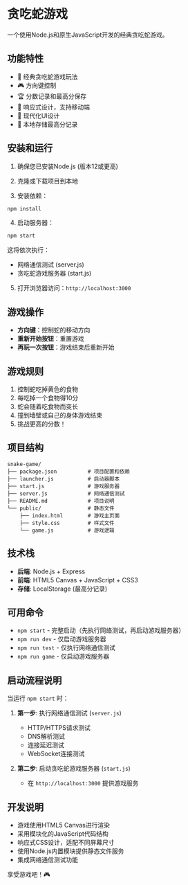 # 贪吃蛇游戏

一个使用Node.js和原生JavaScript开发的经典贪吃蛇游戏。

## 功能特性

- 🐍 经典贪吃蛇游戏玩法
- 🎮 方向键控制
- 🏆 分数记录和最高分保存
- 📱 响应式设计，支持移动端
- 🎨 现代化UI设计
- 💾 本地存储最高分记录

## 安装和运行

1. 确保您已安装Node.js (版本12或更高)

2. 克隆或下载项目到本地

3. 安装依赖：
```bash
npm install
```

4. 启动服务器：
```bash
npm start
```
这将依次执行：
- 网络通信测试 (server.js)
- 贪吃蛇游戏服务器 (start.js)

5. 打开浏览器访问：`http://localhost:3000`

## 游戏操作

- **方向键**：控制蛇的移动方向
- **重新开始按钮**：重置游戏
- **再玩一次按钮**：游戏结束后重新开始

## 游戏规则

1. 控制蛇吃掉黄色的食物
2. 每吃掉一个食物得10分
3. 蛇会随着吃食物而变长
4. 撞到墙壁或自己的身体游戏结束
5. 挑战更高的分数！

## 项目结构

```
snake-game/
├── package.json          # 项目配置和依赖
├── launcher.js           # 启动器脚本
├── start.js              # 游戏服务器
├── server.js             # 网络通信测试
├── README.md             # 项目说明
└── public/               # 静态文件
    ├── index.html        # 游戏主页面
    ├── style.css         # 样式文件
    └── game.js           # 游戏逻辑
```

## 技术栈

- **后端**: Node.js + Express
- **前端**: HTML5 Canvas + JavaScript + CSS3
- **存储**: LocalStorage (最高分记录)

## 可用命令

- `npm start` - 完整启动（先执行网络测试，再启动游戏服务器）
- `npm run dev` - 仅启动游戏服务器
- `npm run test` - 仅执行网络通信测试
- `npm run game` - 仅启动游戏服务器

## 启动流程说明

当运行 `npm start` 时：

1. **第一步**: 执行网络通信测试 (`server.js`)
   - HTTP/HTTPS请求测试
   - DNS解析测试
   - 连接延迟测试
   - WebSocket连接测试

2. **第二步**: 启动贪吃蛇游戏服务器 (`start.js`)
   - 在 `http://localhost:3000` 提供游戏服务

## 开发说明

- 游戏使用HTML5 Canvas进行渲染
- 采用模块化的JavaScript代码结构
- 响应式CSS设计，适配不同屏幕尺寸
- 使用Node.js内置模块提供静态文件服务
- 集成网络通信测试功能

享受游戏吧！🎮
